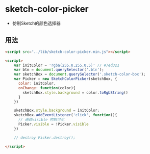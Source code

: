 # sketch-color-picker

* 仿制Sketch的颜色选择器

## 用法
```html
<script src="../lib/sketch-color-picker.min.js"></script>

<script>
    var initColor = 'rgba(255,0,255,0.5)' // #7ed321
    var btn = document.querySelector('.btn');
    var sketchBox = document.querySelector('.sketch-color-box');
    var Picker = new SketchColorPicker(sketchBox, {
      color: initColor,
      onChange: function(color){
        sketchBox.style.background = color.toRgbString()
      }
    })

    sketchBox.style.background = initColor;
    sketchBox.addEventListener('click', function(){
      // 通过visible 控制可见
      Picker.visible = !Picker.visible
    })

    // destroy Picker.destroy();

</script>
```


[license-image]: http://img.shields.io/npm/l/react-color.svg
[license-url]: LICENSE
